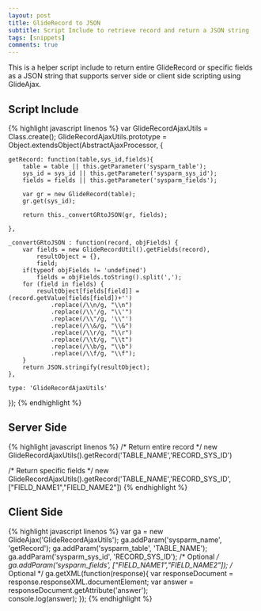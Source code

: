 ```yaml
---
layout: post
title: GlideRecord to JSON
subtitle: Script Include to retrieve record and return a JSON string
tags: [snippets]
comments: true
---
```


This is a helper script include to return entire GlideRecord or specific fields as a JSON string that supports server side or client side scripting using GlideAjax. 

## Script Include

{% highlight javascript linenos %}
var GlideRecordAjaxUtils = Class.create();
GlideRecordAjaxUtils.prototype = Object.extendsObject(AbstractAjaxProcessor, {

	getRecord: function(table,sys_id,fields){
		table = table || this.getParameter('sysparm_table');
		sys_id = sys_id || this.getParameter('sysparm_sys_id');
		fields = fields || this.getParameter('sysparm_fields');

		var gr = new GlideRecord(table);
		gr.get(sys_id);

		return this._convertGRtoJSON(gr, fields);

	},

	_convertGRtoJSON : function(record, objFields) {
		var fields = new GlideRecordUtil().getFields(record),
			resultObject = {},
			field;
		if(typeof objFields != 'undefined')
			fields = objFields.toString().split(',');
		for (field in fields) {
			resultObject[fields[field]] = (record.getValue(fields[field])+'')
				.replace(/\\n/g, "\\n")
				.replace(/\\'/g, "\\'")
				.replace(/\\"/g, '\\"')
				.replace(/\\&/g, "\\&")
				.replace(/\\r/g, "\\r")
				.replace(/\\t/g, "\\t")
				.replace(/\\b/g, "\\b")
				.replace(/\\f/g, "\\f");
		}
		return JSON.stringify(resultObject);
	},

	type: 'GlideRecordAjaxUtils'
});
{% endhighlight %}

## Server Side

{% highlight javascript linenos %}
/* Return entire record */
new GlideRecordAjaxUtils().getRecord('TABLE_NAME','RECORD_SYS_ID')

/* Return specific fields */
new GlideRecordAjaxUtils().getRecord('TABLE_NAME','RECORD_SYS_ID', ["FIELD_NAME1","FIELD_NAME2"])
{% endhighlight %}

## Client Side
{% highlight javascript linenos %}
var ga = new GlideAjax('GlideRecordAjaxUtils');
ga.addParam('sysparm_name', 'getRecord');
ga.addParam('sysparm_table', 'TABLE_NAME');
ga.addParam('sysparm_sys_id', 'RECORD_SYS_ID');
/* Optional */
ga.addParam('sysparm_fields', ["FIELD_NAME1","FIELD_NAME2"]);
/* Optional */
ga.getXML(function(response){
    var responseDocument = response.responseXML.documentElement;
    var answer = responseDocument.getAttribute('answer');    
    console.log(answer);
});
{% endhighlight %}
